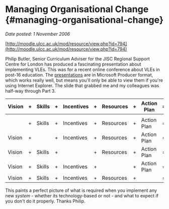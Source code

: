 # Managing Organisational Change {#managing-organisational-change}

_Date posted: 1 November 2006_

[http://moodle.ulcc.ac.uk/mod/resource/view.php?id=794](http://moodle.ulcc.ac.uk/mod/resource/view.php?id=794)

Philip Butler, Senior Curriculum Adviser for the JISC Regional Support Centre for London has produced a fascinating presentation about implementing VLEs. This was for a recent online conference about VLEs in post-16 education. The [presentations](http://moodle.ulcc.ac.uk/course/view.php?id=43) are in Microsoft Producer format, which works really well, but means you'll only be able to view them if you're using Internet Explorer. The slide that grabbed me and my colleagues was half-way through Part 3.

| Vision | + | Skills | + | Incentives | + | Resources | + | Action Plan | = | Change |
| --- | --- | --- | --- | --- | --- | --- | --- | --- | --- | --- |
|   |
|   | + | Skills | + | Incentives | + | Resources | + | Action Plan | = | Confusion |
| Vision | + |   | + | Incentives | + | Resources | + | Action Plan | = | Anxiety |
| Vision | + | Skills | + |   | + | Resources | + | Action Plan | = | Resistance |
| Vision | + | Skills | + | Incentives | + |   | + | Action Plan | = | Frustration |
| Vision | + | Skills | + | Incentives | + | Resources | + |   | = | Treadmill |

This paints a perfect picture of what is required when you implement any new _system_ - whether its technology-based or not - and what to expect if you don't do it properly. Thanks Philip.